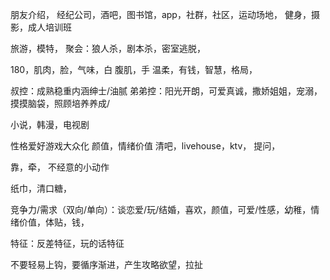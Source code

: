 朋友介绍，
经纪公司，酒吧，图书馆，app，社群，社区，运动场地，
健身，摄影，成人培训班

旅游，模特，
聚会：狼人杀，剧本杀，密室逃脱，

180，肌肉，脸，气味，白
腹肌，手
温柔，有钱，智慧，格局，


叔控：成熟稳重内涵绅士/油腻
弟弟控：阳光开朗，可爱真诚，撒娇姐姐，宠溺，摸摸脑袋，照顾培养养成/

小说，韩漫，电视剧

















性格爱好游戏大众化
颜值，情绪价值
清吧，livehouse，ktv，
提问，

靠，牵，
不经意的小动作


纸巾，清口糖，

竞争力/需求（双向/单向）：谈恋爱/玩/结婚，喜欢，颜值，可爱/性感，幼稚，情绪价值，体贴，钱，

特征：反差特征，玩的话特征

不要轻易上钩，要循序渐进，产生攻略欲望，拉扯





















